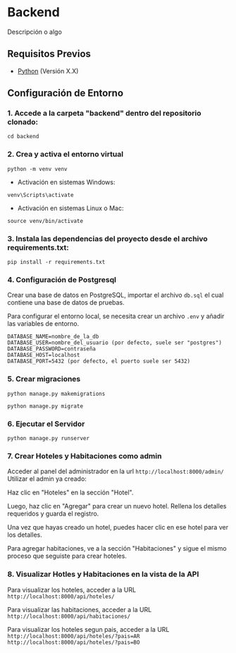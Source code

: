 # Backend

Descripción o algo

## Requisitos Previos

- [Python](https://www.python.org/) (Versión X.X)

## Configuración de Entorno

### 1. Accede a la carpeta "backend" dentro del repositorio clonado:

```
cd backend
```

### 2. Crea y activa el entorno virtual

```
python -m venv venv
```

- Activación en sistemas Windows:

```
venv\Scripts\activate
```

- Activación en sistemas Linux o Mac:

```
source venv/bin/activate
```

### 3. Instala las dependencias del proyecto desde el archivo requirements.txt:

```
pip install -r requirements.txt
```

### 4. Configuración de Postgresql

Crear una base de datos en PostgreSQL, importar el archivo `db.sql` el cual contiene una base de datos de pruebas.

Para configurar el entorno local, se necesita crear un archivo `.env` y añadir las variables de entorno.

```
DATABASE_NAME=nombre_de_la_db
DATABASE_USER=nombre_del_usuario (por defecto, suele ser "postgres")
DATABASE_PASSWORD=contraseña
DATABASE_HOST=localhost
DATABASE_PORT=5432 (por defecto, el puerto suele ser 5432)
```

### 5. Crear migraciones

```
python manage.py makemigrations
```

```
python manage.py migrate
```

### 6. Ejecutar el Servidor

```
python manage.py runserver
```

### 7. Crear Hoteles y Habitaciones como admin

Acceder al panel del administrador en la url `http://localhost:8000/admin/`
Utilizar el admin ya creado:

Haz clic en "Hoteles" en la sección "Hotel".

Luego, haz clic en "Agregar" para crear un nuevo hotel. Rellena los detalles requeridos y guarda el registro.

Una vez que hayas creado un hotel, puedes hacer clic en ese hotel para ver los detalles.

Para agregar habitaciones, ve a la sección "Habitaciones" y sigue el mismo proceso que seguiste para crear hoteles.

### 8. Visualizar Hotles y Habitaciones en la vista de la API

Para visualizar los hoteles, acceder a la URL `http://localhost:8000/api/hoteles/`

Para visualizar las habitaciones, acceder a la URL `http://localhost:8000/api/habitaciones/`

Para visualizar los hoteles segun pais, acceder a la URL `http://localhost:8000/api/hoteles/?pais=AR`
`http://localhost:8000/api/hoteles/?pais=BO`

